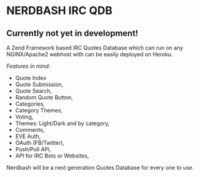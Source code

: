 # NERDBASH IRC QDB

## Currently not yet in development!

A Zend Framework based IRC Quotes Database which can run on any NGINX/Apache2 webhost with can be easily deployed on Heroku.

*Features in mind:*

- Quote Index
- Quote Submission,
- Quote Search,
- Random Quote Button,
- Categories,
- Category Themes,
- Voting,
- Themes: Light/Dark and by category,
- Comments,
- EVE Auth,
- OAuth (FB/Twitter),
- Push/Pull API,
- API for IRC Bots or Websites,


Nerdbash will be a next generation Quotes Database for every one to use.